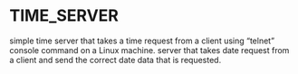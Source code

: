 # TIME_SERVER
simple time server that takes a time request from a client using “telnet” console command on a Linux machine. server that takes date request from a client and send the correct date data that is requested.
